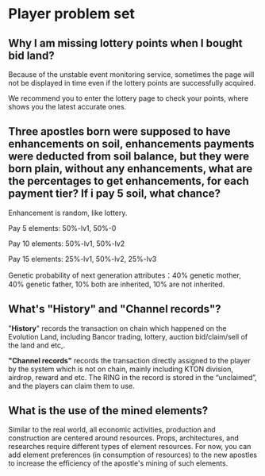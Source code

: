 # Player problem set

## **Why I am missing lottery points when I bought bid land?**

Because of the unstable event monitoring service, sometimes the page will not be displayed in time even if the lottery points are successfully acquired.

We recommend you to enter the lottery page to check your points, where shows you the latest accurate ones.

## **Three apostles born were supposed to have enhancements on soil, enhancements payments were deducted from soil balance, but they were born plain, without any enhancements, what are the percentages to get enhancements, for each payment tier? If i pay 5 soil, what chance?** 

Enhancement is random, like lottery.

Pay 5 elements: 50%-lv1, 50%-0

Pay 10 elements: 50%-lv1, 50%-lv2

Pay 15 elements: 25%-lv1, 50%-lv2, 25%-lv3

Genetic probability of next generation attributes：40% genetic mother, 40% genetic father, 10% both are inherited, 10% are not inherited.

## What's "History" and "Channel records"?

"**History**" records the transaction on chain which happened on the Evolution Land, including Bancor trading, lottery, auction bid/claim/sell of the land and etc,.

**"Channel records"** records the transaction directly assigned to the player by the system which is not on chain, mainly including KTON division, airdrop, reward and etc. The RING in the record is stored in the “unclaimed”, and the players can claim them to use.

## **What is the use of the mined elements?**

Similar to the real world, all economic activities, production and construction are centered around resources. Props, architectures, and researches require different types of element resources. For now, you can add element preferences \(in consumption of resources\) to the new apostles to increase the efficiency of the apostle's mining of such elements.

